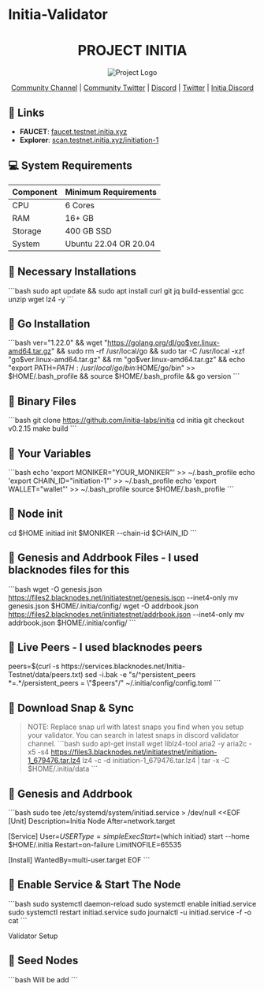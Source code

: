 # Initia-Validator


<h1 align="center"> PROJECT INITIA</h1>

<p align="center">
  <img src="initia logo" alt="Project Logo">
</p>

<p align="center">
  <a href="https://t.me/corenodechat">Community Channel</a> | 
  <a href="https://twitter.com/corenodeHQ">Community Twitter</a> | 
  <a href="https://discord.com/invite/0glabs">Discord</a> | 
  <a href="https://twitter.com/xbonds">Twitter</a> | 
  <a href="https://discord.gg/initia">Initia Discord</a>
</p>

## 🔗 Links

- **FAUCET**: [faucet.testnet.initia.xyz](https://faucet.testnet.initia.xyz/)
- **Explorer**: [scan.testnet.initia.xyz/initiation-1](https://scan.testnet.initia.xyz/initiation-1)

## 💻 System Requirements
| Component | Minimum Requirements | 
| --------- | -------------------- |
| CPU       | 6 Cores              |
| RAM       | 16+ GB               |
| Storage   | 400 GB SSD           |
| System    | Ubuntu 22.04 OR 20.04|

## 🚧 Necessary Installations
\`\`\`bash
sudo apt update && sudo apt install curl git jq build-essential gcc unzip wget lz4 -y
\`\`\`

## 🚧 Go Installation
\`\`\`bash
ver="1.22.0" && wget "https://golang.org/dl/go$ver.linux-amd64.tar.gz" && sudo rm -rf /usr/local/go && sudo tar -C /usr/local -xzf "go$ver.linux-amd64.tar.gz" && rm "go$ver.linux-amd64.tar.gz" && echo "export PATH=$PATH:/usr/local/go/bin:$HOME/go/bin" >> $HOME/.bash_profile && source $HOME/.bash_profile && go version
\`\`\`

## 🚧 Binary Files
\`\`\`bash
git clone https://github.com/initia-labs/initia
cd initia
git checkout v0.2.15
make build
\`\`\`

## 🚧 Your Variables
\`\`\`bash
echo 'export MONIKER="YOUR_MONIKER"' >> ~/.bash_profile
echo 'export CHAIN_ID="initiation-1"' >> ~/.bash_profile
echo 'export WALLET="wallet"' >> ~/.bash_profile 
source $HOME/.bash_profile
\`\`\`

## 🚧 Node init
cd $HOME
initiad init $MONIKER --chain-id $CHAIN_ID
\`\`\`

## 🚧 Genesis and Addrbook Files - I used blacknodes files for this
\`\`\`bash
wget -O genesis.json https://files2.blacknodes.net/initiatestnet/genesis.json --inet4-only
mv genesis.json $HOME/.initia/config/
wget -O addrbook.json https://files2.blacknodes.net/initiatestnet/addrbook.json --inet4-only
mv addrbook.json $HOME/.initia/config/
\`\`\`

## 🚧 Live Peers - I used blacknodes peers
peers=$(curl -s https://services.blacknodes.net/Initia-Testnet/data/peers.txt)
sed -i.bak -e "s/^persistent_peers *=.*/persistent_peers = \"$peers\"/" ~/.initia/config/config.toml
\`\`\`

## 🚧 Download Snap & Sync
> NOTE: Replace snap url with latest snaps you find when you setup your validator. You can search in latest snaps in discord validator channel.
\`\`\`bash
sudo apt-get install wget liblz4-tool aria2 -y
aria2c -x5 -s4 https://files3.blacknodes.net/initiatestnet/initiation-1_679476.tar.lz4
lz4 -c -d initiation-1_679476.tar.lz4 | tar -x -C $HOME/.initia/data
\`\`\`

## 🚧 Genesis and Addrbook
\`\`\`bash
sudo tee /etc/systemd/system/initiad.service > /dev/null <<EOF
[Unit]
Description=Initia Node
After=network.target

[Service]
User=$USER
Type=simple
ExecStart=$(which initiad) start --home $HOME/.initia
Restart=on-failure
LimitNOFILE=65535

[Install]
WantedBy=multi-user.target
EOF
\`\`\`

## 🚧 Enable Service & Start The Node
\`\`\`bash
sudo systemctl daemon-reload
sudo systemctl enable initiad.service
sudo systemctl restart initiad.service
sudo journalctl -u initiad.service -f -o cat
\`\`\`

Validator Setup

## 🚧 Seed Nodes
\`\`\`bash
Will be add
\`\`\`
